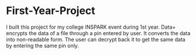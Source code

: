 # First-Year-Project
I built this project for my college INSPARK event during 1st year. Data+ encrypts the data of a file through a pin entered by user. It converts the data into non-readable form. The user can decrypt back it to get the same data by entering the same pin only.
